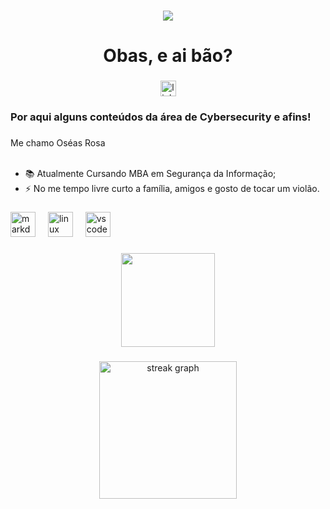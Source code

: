 ###
<div align="center">
<img src="https://visitor-badge.laobi.icu/badge?page_id=oseasfr.oseasfr&"  />
</div>


###

<h1 align="center">Obas, e ai bão?</h1>

###

<div align="center">
  <a href="https://www.linkedin.com/in/oseasfr/" target="_blank">
    <img src="https://img.shields.io/static/v1?message=LinkedIn&logo=linkedin&label=&color=0077B5&logoColor=white&labelColor=&style=for-the-badge" height="25" alt="linkedin logo"  />
  </a>
</div>

###

<h3 align="left">Por aqui alguns conteúdos da área de Cybersecurity e afins!</h3>

###

<p align="left">Me chamo Oséas Rosa<br><br>
  
  - 📚 Atualmente Cursando MBA em Segurança da Informação;<br>
  - ⚡ No me tempo livre curto a família, amigos e gosto de tocar um violão.</p>

###

<div align="left">
  <img src="https://cdn.jsdelivr.net/gh/devicons/devicon/icons/markdown/markdown-original.svg" height="40" alt="markdown logo"  />
  <img width="12" />
  <img src="https://cdn.jsdelivr.net/gh/devicons/devicon/icons/linux/linux-original.svg" height="40" alt="linux logo"  />
  <img width="12" />
  <img src="https://cdn.jsdelivr.net/gh/devicons/devicon/icons/vscode/vscode-original.svg" height="40" alt="vscode logo"  />
</div>

###

<div align="center">
  <img height="150" src="https://github.com/jglovier/gifs/raw/gh-pages/hacking/typity-type.gif?raw=true"  />
</div>
<h3 align="left"></h3>

###

<div align="center">
  <img src="https://streak-stats.demolab.com?user=oseasfr&locale=en&mode=daily&theme=dark&hide_border=false&border_radius=5&order=3" height="220" alt="streak graph"  />
</div>
